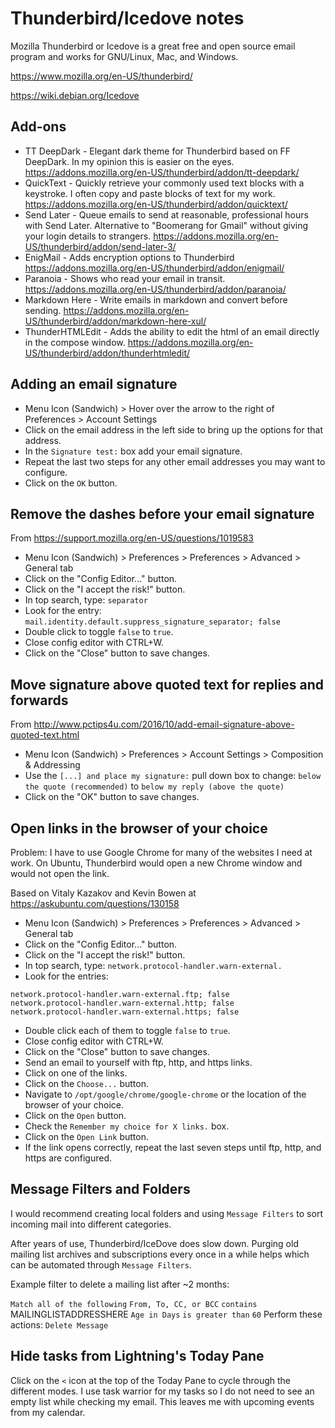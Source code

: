 # Thunderbird/Icedove notes

Mozilla Thunderbird or Icedove is a great free and open source email program and
works for GNU/Linux, Mac, and Windows.

https://www.mozilla.org/en-US/thunderbird/

https://wiki.debian.org/Icedove

## Add-ons

- TT DeepDark - Elegant dark theme for Thunderbird based on FF DeepDark.  In my
  opinion this is easier on the eyes.
  https://addons.mozilla.org/en-US/thunderbird/addon/tt-deepdark/
- QuickText - Quickly retrieve your commonly used text blocks with a keystroke.
  I often copy and paste blocks of text for my work.
  https://addons.mozilla.org/en-US/thunderbird/addon/quicktext/
- Send Later - Queue emails to send at reasonable, professional hours with Send
  Later.  Alternative to "Boomerang for Gmail" without giving your login details
  to strangers.
  https://addons.mozilla.org/en-US/thunderbird/addon/send-later-3/
- EnigMail - Adds encryption options to Thunderbird
  https://addons.mozilla.org/en-US/thunderbird/addon/enigmail/
- Paranoia - Shows who read your email in transit.
  https://addons.mozilla.org/en-US/thunderbird/addon/paranoia/
- Markdown Here - Write emails in markdown and convert before sending. 
  https://addons.mozilla.org/en-US/thunderbird/addon/markdown-here-xul/
- ThunderHTMLEdit - Adds the ability to edit the html of an email directly in
  the compose window.
  https://addons.mozilla.org/en-US/thunderbird/addon/thunderhtmledit/

## Adding an email signature

- Menu Icon (Sandwich) > Hover over the arrow to the right of Preferences >
  Account Settings
- Click on the email address in the left side to bring up the options for that
  address.
- In the `Signature test:` box add your email signature.
- Repeat the last two steps for any other email addresses you may want to
  configure.
- Click on the `OK` button.

## Remove the dashes before your email signature

From https://support.mozilla.org/en-US/questions/1019583

- Menu Icon (Sandwich) > Preferences > Preferences > Advanced > General tab
- Click on the "Config Editor..." button.
- Click on the "I accept the risk!" button.
- In top search, type: ```separator```
- Look for the entry:
  ```mail.identity.default.suppress_signature_separator; false```
- Double click to toggle ```false``` to ```true```.
- Close config editor with CTRL+W.
- Click on the "Close" button to save changes.

## Move signature above quoted text for replies and forwards

From http://www.pctips4u.com/2016/10/add-email-signature-above-quoted-text.html

- Menu Icon (Sandwich) > Preferences > Account Settings > Composition &
  Addressing
- Use the ```[...] and place my signature:``` pull down box to change: ```below
  the quote (recommended)``` to ```below my reply (above the quote)```
- Click on the "OK" button to save changes.

## Open links in the browser of your choice

Problem: I have to use Google Chrome for many of the websites I need at work.
On Ubuntu, Thunderbird would open a new Chrome window and would not open the
link.

Based on Vitaly Kazakov and Kevin Bowen at
https://askubuntu.com/questions/130158

- Menu Icon (Sandwich) > Preferences > Preferences > Advanced > General tab
- Click on the "Config Editor..." button.
- Click on the "I accept the risk!" button.
- In top search, type: ```network.protocol-handler.warn-external.```
- Look for the entries:

```
network.protocol-handler.warn-external.ftp; false
network.protocol-handler.warn-external.http; false
network.protocol-handler.warn-external.https; false
```

- Double click each of them to toggle ```false``` to ```true```.
- Close config editor with CTRL+W.
- Click on the "Close" button to save changes.
- Send an email to yourself with ftp, http, and https links.
- Click on one of the links.
- Click on the ```Choose...``` button.
- Navigate to ```/opt/google/chrome/google-chrome``` or the location of the
  browser of your choice.
- Click on the ```Open``` button.
- Check the ```Remember my choice for X links.``` box.
- Click on the ```Open Link``` button.
- If the link opens correctly, repeat the last seven steps until ftp, http, and
  https are configured.

## Message Filters and Folders

I would recommend creating local folders and using `Message Filters` to sort
incoming mail into different categories.

After years of use, Thunderbird/IceDove does slow down.  Purging old mailing
list archives and subscriptions every once in a while helps which can be
automated through `Message Filters`.

Example filter to delete a mailing list after ~2 months:

`Match all of the following`
`From, To, CC, or BCC` `contains` MAILINGLISTADDRESSHERE
`Age in Days` `is greater than` `60`
Perform these actions:
`Delete Message`

## Hide tasks from Lightning's Today Pane

Click on the `<` icon at the top of the Today Pane to cycle through the
different modes.  I use task warrior for my tasks so I do not need to see an
empty list while checking my email.  This leaves me with upcoming events from
my calendar.
